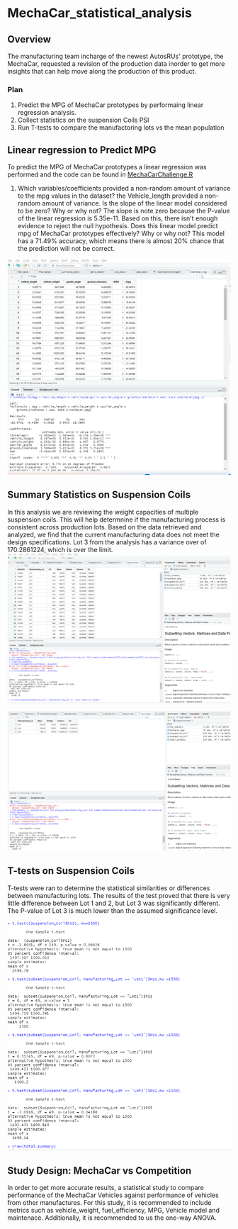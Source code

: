 # MechaCar_statistical_analysis

## Overview

The manufacturing team incharge of the newest AutosRUs' prototype, the MechaCar, requested a revision of the production data inorder to get more insights that can help move along the production of this product. 

### Plan
1. Predict the MPG of MechaCar prototypes by performaing linear regression analysis. 
2. Collect statistics on the suspension Coils PSI
3. Run T-tests to compare the manufactoring lots vs the mean population

## Linear regression to Predict MPG
To predict the MPG of MechaCar prototypes a linear regression was performed and the code can be found in [MechaCarChallenge.R](https://github.com/lina2285/MechaCar_statistical_analysis/blob/main/R-Analysis/MechaCarChallenge.R)

1. Which variables/coefficients provided a non-random amount of variance to the mpg values in the dataset? the Vehicle_length provided a non-random amount of variance. 
Is the slope of the linear model considered to be zero? Why or why not? The slope is note zero because the P-value of the linear regression is 5.35e-11.  Based on this, there isn't enough evidence to reject the null hypothesis. 
Does this linear model predict mpg of MechaCar prototypes effectively? Why or why not? This model has a 71.49% accuracy, which means there is almost 20% chance that the prediction will not be correct. 

![Linear regression output](https://github.com/lina2285/MechaCar_statistical_analysis/blob/main/R-Analysis/linear%20regression%20output.png)

## Summary Statistics on Suspension Coils

In this analysis we are reviewing the weight capacities of multiple suspension coils.  This will help determnine if the manufacturing process is consistent across production lots. Based on the data retrieved and analyzed, we find that the current manufacturing data does not meet the design specifications. Lot 3 from the analysis has a variance over of 170.2861224, which is over the limit. 
![Total_Summary](https://github.com/lina2285/MechaCar_statistical_analysis/blob/main/R-Analysis/Total_summary.png)

![Lot_Summary](https://github.com/lina2285/MechaCar_statistical_analysis/blob/main/R-Analysis/Lot_summary.png)

## T-tests on Suspension Coils

T-tests were ran to determine the statistical similarities or differences between manufacturing lots.  The results of the test proved that there is very little difference between Lot 1 and 2, but Lot 3 was significantly different. The P-value of Lot 3 is much lower than the assumed significance level. 

![T-tests](https://github.com/lina2285/MechaCar_statistical_analysis/blob/main/R-Analysis/T_test.png)

## Study Design: MechaCar vs Competition

In order to get more accurate results, a statistical study to compare performance of the MechaCar Vehicles against performance of vehicles from other manufactures. For this study, it is recommended to include metrics such as vehicle_weight, fuel_efficiency, MPG, Vehicle model and maintenace. Additionally, it is recommended to us the one-way ANOVA.

